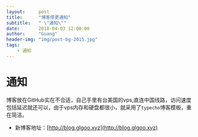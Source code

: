 ```yaml
---
layout:     post
title:      "博客停更通知"
subtitle:   " \"通知\""
date:       2018-04-03 12:00:00
author:     "Guang"
header-img: "img/post-bg-2015.jpg"
tags:
    - 通知
---
```


# 通知

博客放在GitHub实在不合适，自己手里有台美国的vps,直连中国线路，访问速度包括延迟就还可以，由于vps内存和硬盘都很小，就采用了`typecho`博客模板，重在简洁。

+ 新博客地址：[http://blog.glgoo.xyz](http://blog.glgoo.xyz)
